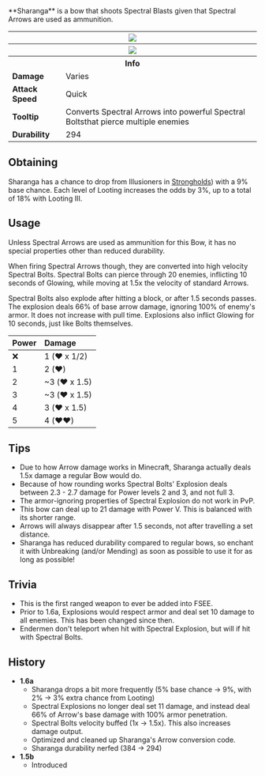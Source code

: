 <div class="result foka-infobox-grid" markdown>
<div markdown class="foka-infobox-text">
**Sharanga** is a bow that shoots Spectral Blasts given that Spectral Arrows are used as ammunition.
</div>
<div class="foka-infobox-table">
  <table id="foka-infobox--item">
	<tr>
		<th colspan="2" class="foka-infobox--top-image"><img src="../../assets/items/sharanga.png"></th>
	</tr>
    <tr>
		<th colspan="2" class="foka-infobox--top-image"><img src="../../assets/items/sharanga_pulling.gif"></th>
	</tr>
	<tr>
		<th colspan="2">Info</th>
	</tr>
	<tr>
		<td><b>Damage</b></td>
		<td>Varies</td>
	</tr>
	<tr>
		<td><b>Attack Speed</b></td>
		<td>Quick</td>
	</tr>
	<tr>
		<td><b>Tooltip</b></td>
		<td>Converts Spectral Arrows into powerful Spectral Boltsthat pierce multiple enemies</td>
	</tr>
	<tr>
		<td><b>Durability</b></td>
		<td>294</td>
	</tr>
</table>
</div>
</div>

## Obtaining
Sharanga has a chance to drop from Illusioners in [Strongholds](../structures/stronghold.md)) with a 9% base chance. Each level of Looting increases the odds by 3%, up to a total of 18% with Looting III.

## Usage
Unless Spectral Arrows are used as ammunition for this Bow, it has no special properties other than reduced durability.

When firing Spectral Arrows though, they are converted into high velocity Spectral Bolts. Spectral Bolts can pierce through 20 enemies, inflicting 10 seconds of Glowing, while moving at 1.5x the velocity of standard Arrows.

Spectral Bolts also explode after hitting a block, or after 1.5 seconds passes. The explosion deals 66% of base arrow damage, ignoring 100% of enemy's armor. It does not increase with pull time. Explosions also inflict Glowing for 10 seconds, just like Bolts themselves.

| Power | Damage |
| :--- | :--- |
| :x: | 1 (:heart: x 1/2) |
| 1 | 2 (:heart:) |
| 2 | ~3 (:heart: x 1.5) |
| 3 | ~3 (:heart: x 1.5) |
| 4 | 3 (:heart: x 1.5) |
| 5 | 4 (:heart::heart:) |

## Tips
- Due to how Arrow damage works in Minecraft, Sharanga actually deals 1.5x damage a regular Bow would do.
- Because of how rounding works Spectral Bolts' Explosion deals between 2.3 - 2.7 damage for Power levels 2 and 3, and not full 3.
- The armor-ignoring properties of Spectral Explosion do not work in PvP.
- This bow can deal up to 21 damage with Power V. This is balanced with its shorter range.
- Arrows will always disappear after 1.5 seconds, not after travelling a set distance.
- Sharanga has reduced durability compared to regular bows, so enchant it with Unbreaking (and/or Mending) as soon as possible to use it for as long as possible!

## Trivia
- This is the first ranged weapon to ever be added into FSEE.
- Prior to 1.6a, Explosions would respect armor and deal set 10 damage to all enemies. This has been changed since then.
- Endermen don't teleport when hit with Spectral Explosion, but will if hit with Spectral Bolts. 

## History
- **1.6a**
	- Sharanga drops a bit more frequently (5% base chance -> 9%,  with 2% -> 3% extra chance from Looting)
	- Spectral Explosions no longer deal set 11 damage, and instead deal 66% of Arrow's base damage with 100% armor penetration.
	- Spectral Bolts velocity buffed (1x -> 1.5x). This also increases damage output.
	- Optimized and cleaned up Sharanga's Arrow conversion code.
	- Sharanga durability nerfed (384 -> 294)
- **1.5b**
	- Introduced
